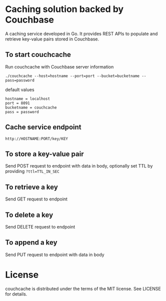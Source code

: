 Caching solution backed by Couchbase
=

A caching service developed in Go. It provides REST APIs to populate and retrieve key-value pairs stored in Couchbase.

To start couchcache
-
Run couchcache with Couchbase server information

`./couchcache --host=hostname --port=port --bucket=bucketname --pass=password`

default values
```
hostname = localhost
port = 8091
bucketname = couchcache
pass = password
```
Cache service endpoint
-
`http://HOSTNAME:PORT/key/KEY`

To store a key-value pair
-
Send POST request to endpoint with data in body, optionally set TTL by providing `?ttl=TTL_IN_SEC`

To retrieve a key
-
Send GET request to endpoint

To delete a key
-
Send DELETE request to endpoint

To append a key
-
Send PUT request to endpoint with data in body

License
=
couchcache is distributed under the terms of the MIT license. See LICENSE for details.